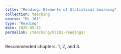 ```yaml
---
title: "Reading: Elements of Statistical Learning"
collection: teaching
course: "ML 101"
type: "Reading"
date: 2025-05-11
permalink: /teaching/ml101-reading1/
---
```


Recommended chapters: 1, 2, and 3.
